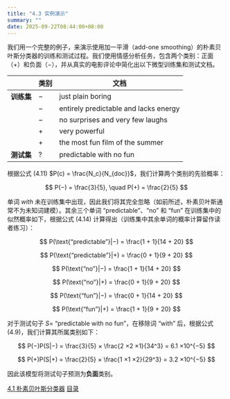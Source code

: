 ```yaml
---
title: "4.3 实例演示"
summary: ""
date: 2025-09-22T08:44:00+08:00
---
```


我们用一个完整的例子，来演示使用加一平滑（add-one smoothing）的朴素贝叶斯分类器的训练和测试过程。我们使用情感分析任务，包含两个类别：正面（+）和负面（−），并从真实的电影评论中简化出以下微型训练集和测试文档。

| | 类别 | 文档 |
| --- | --- | --- |
| **训练集** | − | just plain boring |
| | − | entirely predictable and lacks energy |
| | − | no surprises and very few laughs |
| | + | very powerful |
| | + | the most fun film of the summer |
| **测试集** | ? | predictable with no fun |

根据公式 (4.11) $P(c) = \frac{N_c}{N_{doc}}$，我们计算两个类别的先验概率：

$$
P(−) = \frac{3}{5}, \quad P(+) = \frac{2}{5}
$$

单词 *with* 未在训练集中出现，因此我们将其完全忽略（如前所述，朴素贝叶斯通常不为未知词建模）。其余三个单词 “predictable”、“no” 和 “fun” 在训练集中的似然概率如下，根据公式 (4.14) 计算得出（训练集中其余单词的概率计算留作读者练习）：

$$
P(\text{“predictable”}|−) = \frac{1 + 1}{14 + 20}
$$

$$
P(\text{“predictable”}|+) = \frac{0 + 1}{9 + 20}
$$

$$
P(\text{“no”}|−) = \frac{1 + 1}{14 + 20}
$$

$$
P(\text{“no”}|+) = \frac{0 + 1}{9 + 20}
$$

$$
P(\text{“fun”}|−) = \frac{0 + 1}{14 + 20}
$$

$$
P(\text{“fun”}|+) = \frac{1 + 1}{9 + 20}
$$

对于测试句子 $S =$ “predictable with no fun”，在移除词 “with” 后，根据公式 (4.9)，我们计算其所属类别如下：

$$
P(−)P(S|−) = \frac{3}{5} × \frac{2 ×2 ×1}{34^3} = 6.1 ×10^{−5}
$$

$$
P(+)P(S|+) = \frac{2}{5} × \frac{1 ×1 ×2}{29^3} = 3.2 ×10^{−5}
$$

因此该模型将测试句子预测为**负面**类别。


<nav class="pagination justify-content-between">
<a href="../ch4-01">4.1 朴素贝叶斯分类器</a>
<a href="../">目录</a>
<a href="../ch5"></a>
</nav>

